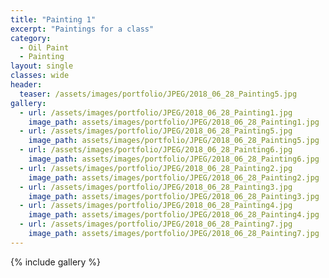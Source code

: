 ```yaml
---
title: "Painting 1"
excerpt: "Paintings for a class"
category:
  - Oil Paint
  - Painting
layout: single
classes: wide
header:
  teaser: /assets/images/portfolio/JPEG/2018_06_28_Painting5.jpg
gallery:
  - url: /assets/images/portfolio/JPEG/2018_06_28_Painting1.jpg
    image_path: assets/images/portfolio/JPEG/2018_06_28_Painting1.jpg
  - url: /assets/images/portfolio/JPEG/2018_06_28_Painting5.jpg
    image_path: assets/images/portfolio/JPEG/2018_06_28_Painting5.jpg
  - url: /assets/images/portfolio/JPEG/2018_06_28_Painting6.jpg
    image_path: assets/images/portfolio/JPEG/2018_06_28_Painting6.jpg
  - url: /assets/images/portfolio/JPEG/2018_06_28_Painting2.jpg
    image_path: assets/images/portfolio/JPEG/2018_06_28_Painting2.jpg
  - url: /assets/images/portfolio/JPEG/2018_06_28_Painting3.jpg
    image_path: assets/images/portfolio/JPEG/2018_06_28_Painting3.jpg
  - url: /assets/images/portfolio/JPEG/2018_06_28_Painting4.jpg
    image_path: assets/images/portfolio/JPEG/2018_06_28_Painting4.jpg
  - url: /assets/images/portfolio/JPEG/2018_06_28_Painting7.jpg
    image_path: assets/images/portfolio/JPEG/2018_06_28_Painting7.jpg
---
```


{% include gallery %}
